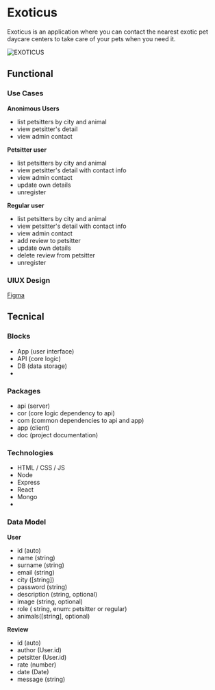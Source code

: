 # Exoticus

Exoticus is an application where you can contact the nearest exotic pet daycare centers to take care of your pets when you need it.

![EXOTICUS](https://media.giphy.com/media/ONuQzM11fjvoY/giphy.gif?cid=ecf05e475j7clctrmssxibvl9fej7hl9ga50ln8j2z1f89w9&ep=v1_gifs_search&rid=giphy.gif&ct=g)

## Functional

### Use Cases
**Anonimous Users**
 - list petsitters by city and animal
 - view petsitter's detail
 - view admin contact
 
 **Petsitter user**
 - list petsitters by city and animal
 - view petsitter's detail with contact info
 - view admin contact 
 - update own details
 - unregister

**Regular user**
 - list petsitters by city and animal
 - view petsitter's detail with contact info
 - view admin contact
 - add review to petsitter
 - update own details
 - delete review from petsitter
 - unregister

### UIUX Design

[Figma](https://www.figma.com/design/A9qXoEbUGl258DXtERKh40/Untitled?node-id=0-1&t=7FmmZaRi3wCYhaF2-0)

## Tecnical

### Blocks
- App (user interface)
- API (core logic)
- DB (data storage)
- 
### Packages
- api (server)
- cor (core logic dependency to api)
- com (common dependencies to api and app)
- app (client)
- doc (project documentation)

### Technologies

- HTML / CSS / JS
- Node
- Express
- React
- Mongo
- 
### Data Model

**User**
 - id (auto)
 - name (string)
 - surname (string)
 - email (string)
 - city ([string])
 - password (string)
 -  description (string, optional)
 - image (string, optional)
 - role ( string, enum: petsitter or regular)
 - animals([string], optional)
 
 **Review**
  - id (auto)
  - author (User.id)
  - petsitter (User.id)
  - rate (number)
  - date (Date)
  - message (string)